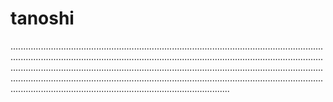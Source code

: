 # tanoshi
.......................................................................................................................................................................................................................................................................................................................................................................................................................................................................................................................................................................................................